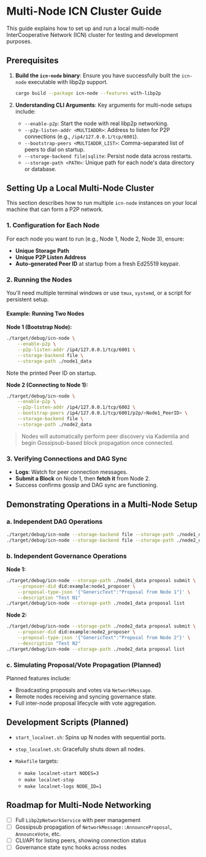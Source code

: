 # Multi-Node ICN Cluster Guide

This guide explains how to set up and run a local multi-node InterCooperative Network (ICN) cluster for testing and development purposes.

## Prerequisites

1. **Build the `icn-node` binary**: Ensure you have successfully built the `icn-node` executable with libp2p support.

   ```bash
   cargo build --package icn-node --features with-libp2p
   ```

2. **Understanding CLI Arguments**: Key arguments for multi-node setups include:

   * `--enable-p2p`: Start the node with real libp2p networking.
   * `--p2p-listen-addr <MULTIADDR>`: Address to listen for P2P connections (e.g., `/ip4/127.0.0.1/tcp/6001`).
   * `--bootstrap-peers <MULTIADDR_LIST>`: Comma-separated list of peers to dial on startup.
   * `--storage-backend file|sqlite`: Persist node data across restarts.
   * `--storage-path <PATH>`: Unique path for each node's data directory or database.

## Setting Up a Local Multi-Node Cluster

This section describes how to run multiple `icn-node` instances on your local machine that can form a P2P network.

### 1. Configuration for Each Node

For each node you want to run (e.g., Node 1, Node 2, Node 3), ensure:

* **Unique Storage Path**
* **Unique P2P Listen Address**
* **Auto-generated Peer ID** at startup from a fresh Ed25519 keypair.

### 2. Running the Nodes

You'll need multiple terminal windows or use `tmux`, `systemd`, or a script for persistent setup.

#### Example: Running Two Nodes

**Node 1 (Bootstrap Node):**

```bash
./target/debug/icn-node \
    --enable-p2p \
    --p2p-listen-addr /ip4/127.0.0.1/tcp/6001 \
    --storage-backend file \
    --storage-path ./node1_data
```

Note the printed Peer ID on startup.

**Node 2 (Connecting to Node 1):**

```bash
./target/debug/icn-node \
    --enable-p2p \
    --p2p-listen-addr /ip4/127.0.0.1/tcp/6002 \
    --bootstrap-peers /ip4/127.0.0.1/tcp/6001/p2p/<Node1_PeerID> \
    --storage-backend file \
    --storage-path ./node2_data
```

> Nodes will automatically perform peer discovery via Kademlia and begin Gossipsub-based block propagation once connected.

### 3. Verifying Connections and DAG Sync

* **Logs**: Watch for peer connection messages.
* **Submit a Block** on Node 1, then **fetch it** from Node 2.
* Success confirms gossip and DAG sync are functioning.

## Demonstrating Operations in a Multi-Node Setup

### a. Independent DAG Operations

```bash
./target/debug/icn-node --storage-backend file --storage-path ./node1_data demo
./target/debug/icn-node --storage-backend file --storage-path ./node2_data demo
```

### b. Independent Governance Operations

**Node 1:**

```bash
./target/debug/icn-node --storage-path ./node1_data proposal submit \
    --proposer-did did:example:node1_proposer \
    --proposal-type-json '{"GenericText":"Proposal from Node 1"}' \
    --description "Test N1"
./target/debug/icn-node --storage-path ./node1_data proposal list
```

**Node 2:**

```bash
./target/debug/icn-node --storage-path ./node2_data proposal submit \
    --proposer-did did:example:node2_proposer \
    --proposal-type-json '{"GenericText":"Proposal from Node 2"}' \
    --description "Test N2"
./target/debug/icn-node --storage-path ./node2_data proposal list
```

### c. Simulating Proposal/Vote Propagation (Planned)

Planned features include:

* Broadcasting proposals and votes via `NetworkMessage`.
* Remote nodes receiving and syncing governance state.
* Full inter-node proposal lifecycle with vote aggregation.

## Development Scripts (Planned)

* `start_localnet.sh`: Spins up N nodes with sequential ports.
* `stop_localnet.sh`: Gracefully shuts down all nodes.
* `Makefile` targets:

  * `make localnet-start NODES=3`
  * `make localnet-stop`
  * `make localnet-logs NODE_ID=1`

## Roadmap for Multi-Node Networking

* [ ] Full `Libp2pNetworkService` with peer management
* [ ] Gossipsub propagation of `NetworkMessage::AnnounceProposal`, `AnnounceVote`, etc.
* [ ] CLI/API for listing peers, showing connection status
* [ ] Governance state sync hooks across nodes
